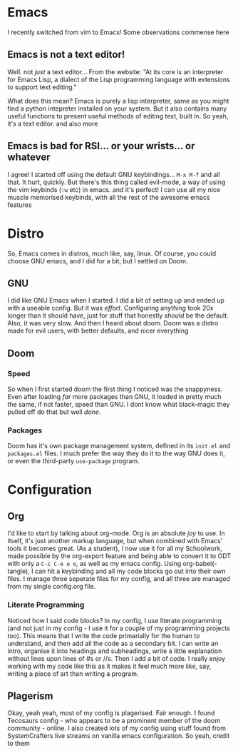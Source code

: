 # Emacs
I recently switched from vim to Emacs! Some observations commense here

## Emacs is not a text editor!
Well. not _just_ a text editor...
From the website:
"At its core is an interpreter for Emacs Lisp, a dialect of the Lisp programming language with extensions to support text editing."

What does this mean?
Emacs is purely a lisp interpreter, same as you might find a python intepreter installed on your system. But it also contains many useful functions to present useful methods of editing text, built in. So yeah, it's a text editor. and also more

## Emacs is bad for RSI... or your wrists... or whatever
I agree! I started off using the default GNU keybindings... `M-x M-f` and all that. It hurt, quickly. But there's this thing called evil-mode, a way of using the vim keybinds (`:w` etc) in emacs. and it's perfect! I can use all my nice muscle memorised keybinds, with all the rest of the awesome emacs features

# Distro
So, Emacs comes in distros, much like, say, linux. Of course, you could choose GNU emacs, and I did for a bit, but I settled on Doom.
## GNU
I did like GNU Emacs when I started. I did a bit of setting up and ended up with a useable config. But it was _effort_. Configuring anything took 20x longer than it should have, just for stuff that honestly _should_ be the default.
Also, it was very slow.
And then I heard about doom. Doom was a distro made for evil users, with better defaults, and nicer everything

## Doom
### Speed
So when I first started doom the first thing I noticed was the snappyness. Even after loading _far_ more packages than GNU, it loaded in pretty much the same, if not faster, speed than GNU. I dont know what black-magic they pulled off do that but well _done_.
### Packages
Doom has it's own package management system, defined in its `init.el` and `packages.el` files. I much prefer the way they do it to the way GNU does it, or even the third-party `use-package` program.

# Configuration
## Org
I'd like to start by talking about org-mode. Org is an absolute _joy_ to use. In itself, it's just another markup language, but when combined with Emacs' tools it becomes great. (As a student), I now use it for all my Schoolwork, made possible by the org-export feature and being able to convert it to ODT with only a `C-c C-e o o`, as well as my emacs config. Using org-babel(-tangle), I can hit a keybinding and all my code blocks go out into their own files. I manage three seperate files for my config, and all three are managed from my single config.org file.
### Literate Programming
Noticed how I said code blocks? In my config, I use literate programming (and not just in my config - I use it for a couple of my programming projects too). This means that I write the code primarially for the human to understand, and then add all the code as a secondary bit. I can write an intro, organise it into headings and subheadings, write a little explanation without lines upon lines of #s or //s. Then I add a bit of code.
I really enjoy working with my code like this as it makes it feel much more like, say, writing a piece of art than writing a program.
## Plagerism
Okay, yeah yeah, most of my config is plagerised. Fair enough.
I found Tecosaurs config - who appears to be a prominent member of the doom community - online.
I also created lots of my config using stuff found from SystemCrafters live streams on vanilla emacs configuration.
So yeah, credit to them

